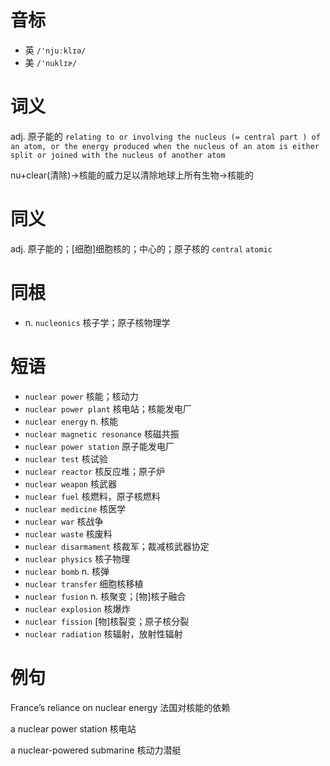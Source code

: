# 音标

- 英 `/'njuːklɪə/`
- 美 `/'nuklɪɚ/`

# 词义

adj. 原子能的
`relating to or involving the nucleus (= central part ) of an atom, or the energy produced when the nucleus of an atom is either split or joined with the nucleus of another atom`



nu+clear(清除)→核能的威力足以清除地球上所有生物→核能的

# 同义

adj. 原子能的；[细胞]细胞核的；中心的；原子核的
`central` `atomic`

# 同根

- n. `nucleonics` 核子学；原子核物理学

# 短语

- `nuclear power` 核能；核动力
- `nuclear power plant` 核电站；核能发电厂
- `nuclear energy` n. 核能
- `nuclear magnetic resonance` 核磁共振
- `nuclear power station` 原子能发电厂
- `nuclear test` 核试验
- `nuclear reactor` 核反应堆；原子炉
- `nuclear weapon` 核武器
- `nuclear fuel` 核燃料，原子核燃料
- `nuclear medicine` 核医学
- `nuclear war` 核战争
- `nuclear waste` 核废料
- `nuclear disarmament` 核裁军；裁减核武器协定
- `nuclear physics` 核子物理
- `nuclear bomb` n. 核弹
- `nuclear transfer` 细胞核移植
- `nuclear fusion` n. 核聚变；[物]核子融合
- `nuclear explosion` 核爆炸
- `nuclear fission` [物]核裂变；原子核分裂
- `nuclear radiation` 核辐射，放射性辐射

# 例句

France’s reliance on nuclear energy
法国对核能的依赖

a nuclear power station
核电站

a nuclear-powered submarine
核动力潜艇


